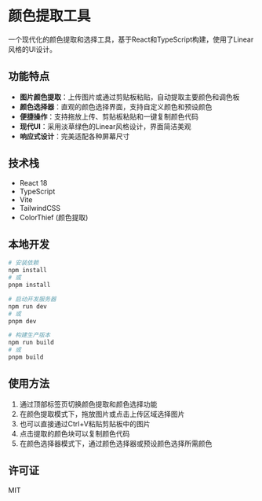 # 颜色提取工具

一个现代化的颜色提取和选择工具，基于React和TypeScript构建，使用了Linear风格的UI设计。

## 功能特点

- **图片颜色提取**：上传图片或通过剪贴板粘贴，自动提取主要颜色和调色板
- **颜色选择器**：直观的颜色选择界面，支持自定义颜色和预设颜色
- **便捷操作**：支持拖放上传、剪贴板粘贴和一键复制颜色代码
- **现代UI**：采用淡草绿色的Linear风格设计，界面简洁美观
- **响应式设计**：完美适配各种屏幕尺寸

## 技术栈

- React 18
- TypeScript
- Vite
- TailwindCSS
- ColorThief (颜色提取)

## 本地开发

```bash
# 安装依赖
npm install
# 或
pnpm install

# 启动开发服务器
npm run dev
# 或
pnpm dev

# 构建生产版本
npm run build
# 或
pnpm build
```

## 使用方法

1. 通过顶部标签页切换颜色提取和颜色选择功能
2. 在颜色提取模式下，拖放图片或点击上传区域选择图片
3. 也可以直接通过Ctrl+V粘贴剪贴板中的图片
4. 点击提取的颜色块可以复制颜色代码
5. 在颜色选择器模式下，通过颜色选择器或预设颜色选择所需颜色

## 许可证

MIT
